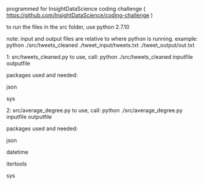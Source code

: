 programmed for InsightDataScience coding challenge
( https://github.com/InsightDataScience/coding-challenge )

to run the files in the src folder, use python 2.7.10

note: input and output files are relative to where python is running.
example: python ./src/tweets_cleaned ./tweet_input/tweets.txt ./tweet_output/out.txt

1: src/tweets_cleaned.py
to use, call:
  python ./src/tweets_cleaned inputfile outputfile

packages used and needed:

  json

  sys

2: src/average_degree.py
to use, call:
  python ./src/average_degree.py inputfile outputfile

packages used and needed:

  json

  datetime

  itertools

  sys
